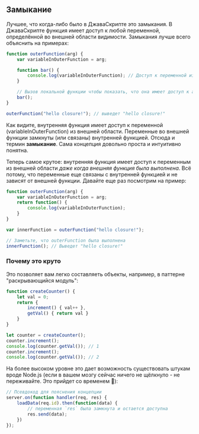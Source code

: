 ## Замыкание

Лучшее, что когда-либо было в ДжаваСкрипте это замыкания. В ДжаваСкрипте функция имеет доступ к любой переменной, определённой во внешней области видимости. Замыкания лучше всего объяснить на примерах:

```ts
function outerFunction(arg) {
    var variableInOuterFunction = arg;

    function bar() {
        console.log(variableInOuterFunction); // Доступ к переменной из внешней области
    }

    // Вызов локальной функции чтобы показать, что она имеет доступ к arg
    bar();
}

outerFunction("hello closure!"); // выведет "hello closure!"
```

Как видите, внутренняя функция имеет доступ к переменной (variableInOuterFunction) из внешней области. Переменные во внешней функции замкнуты (или связаны) внутренней функцией. Отсюда и термин **замыкание**. Сама концепция довольно проста и интуитивно понятна.

Теперь самое крутое: внутренняя функция имеет доступ к переменным из внешней области *даже когда внешняя функция была выполнена*. Всё потому, что переменные еще связаны с внутренней функцией и не зависят от внешней функции. Давайте еще раз посмотрим на пример:

```ts
function outerFunction(arg) {
    var variableInOuterFunction = arg;
    return function() {
        console.log(variableInOuterFunction);
    }
}

var innerFunction = outerFunction("hello closure!");

// Заметьте, что outerFunction была выполнена
innerFunction(); // Выведет "hello closure!"
```

### Почему это круто
Это позволяет вам легко составляеть объекты, например, в паттерне "раскрывающийся модуль":

```ts
function createCounter() {
    let val = 0;
    return {
        increment() { val++ },
        getVal() { return val }
    }
}

let counter = createCounter();
counter.increment();
console.log(counter.getVal()); // 1
counter.increment();
console.log(counter.getVal()); // 2
```

На более высоком уровне это дает возможность существовать штукам вроде Node.js (если в вашем мозгу сейчас ничего не щёлкнуло - не переживайте. Это прийдет со временем 🌹):

```ts
// Псевдокод для пояснения концепции
server.on(function handler(req, res) {
    loadData(req.id).then(function(data) {
        // переменная `res` была замкнута и остается доступна
        res.send(data);
    })
});
```
